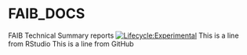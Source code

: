 # FAIB_DOCS
FAIB Technical Summary reports
[![Lifecycle:Experimental](https://img.shields.io/badge/Lifecycle-Experimental-339999)](<Redirect-URL>)
This is a line from RStudio
This is a line from GitHub
